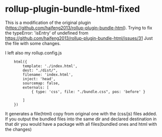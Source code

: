 # rollup-plugin-bundle-html-fixed
This is a modification of the original plugin (https://github.com/haifeng2013/rollup-plugin-bundle-html).
Trying to fix the typeError: 'isEntry' of undefined from https://github.com/haifeng2013/rollup-plugin-bundle-html/issues/31
Just the file with some changes.

I left also my rollup.config.js

        html({
            template: './index.html',
            dest: "./dist/",
            filename: 'index.html',
            inject: 'head',
            sourcemap: false,
            externals: [
                { type: 'css', file: "./bundle.css", pos: 'before' }
              
            ]
        })


It generates a file(html) copy from original one with the (css/js) files added. If you output the bundled files into the same dir 
and declared destination in that dir you would have a package with all files(bundled ones and html with the changes)

